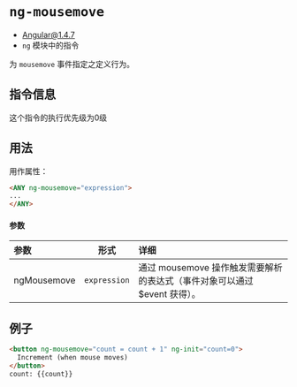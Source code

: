 # `ng-mousemove`
- Angular@1.4.7
- `ng` 模块中的指令

为 `mousemove` 事件指定之定义行为。

## 指令信息

这个指令的执行优先级为0级

## 用法

用作属性：

``` html
<ANY ng-mousemove="expression">
...
</ANY>
```

#### 参数

| 参数 | 形式 | 详细 |
|:----|:---:|:----|
|ngMousemove|`expression`| 通过 mousemove 操作触发需要解析的表达式（事件对象可以通过 $event 获得）。|


## 例子

``` html
<button ng-mousemove="count = count + 1" ng-init="count=0">
  Increment (when mouse moves)
</button>
count: {{count}}
```
